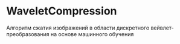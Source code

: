 # WaveletCompression
Алгоритм сжатия изображений в области дискретного вейвлет-преобразования на основе машинного обучения
